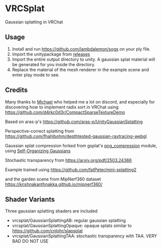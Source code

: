 # VRCSplat
Gaussian splatting in VRChat
## Usage
1. Install and run https://github.com/lambdalemon/sogs on your ply file.
2. Import the unitypackage from [releases](https://github.com/lambdalemon/vrcsplat/releases) 
3. Import the entire output directory to unity. A gaussian splat material will be generated for you inside the directory.
4. Replace the material of the mesh renderer in the example scene and enter play mode to see.
## Credits
Many thanks to [Michael](https://github.com/MichaelMoroz) who helped me a lot on discord, and especially for discovering how to implement radix sort in VRChat using https://github.com/d4rkc0d3r/CompactSparseTextureDemo

Based on aras-p's https://github.com/aras-p/UnityGaussianSplatting

Perspective-correct splatting from https://github.com/fhahlbohm/depthtested-gaussian-raytracing-webgl

Gaussian splat compression forked from gsplat's [png_compression](https://github.com/nerfstudio-project/gsplat/blob/main/gsplat/compression/png_compression.py) module, using [Self-Organizing Gaussians](https://github.com/fraunhoferhhi/Self-Organizing-Gaussians)

Stochastic transparency from https://arxiv.org/pdf/2503.24366

Example trained using https://github.com/fatPeter/mini-splatting2 

and the garden scene from MipNerf360 dataset https://krishnakanthnakka.github.io/mipnerf360/

## Shader Variants
Three gaussian splatting shaders are included
- vrcsplat/GaussianSplattingAB: regular gaussian splatting
- vrcsplat/GaussianSplattingOpaque: opaque splats similar to https://github.com/cnlohr/slapsplat
- vrcsplat/GaussianSplattingTAA: stochastic transparency with TAA. VERY BAD DO NOT USE


